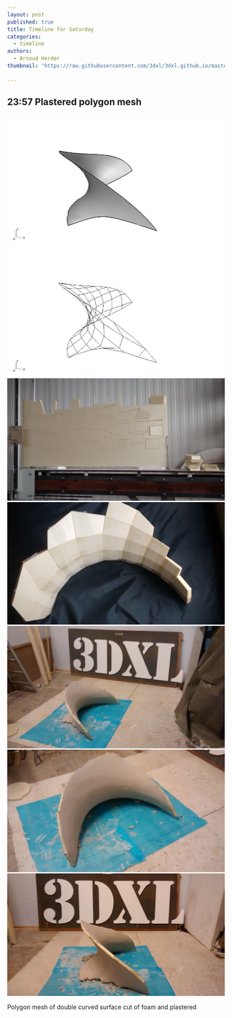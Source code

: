 ```yaml
---
layout: post
published: true
title: Timeline for Saturday
categories:
  - timeline
authors:
  - Arnoud Herder
thumbnail: "https://raw.githubusercontent.com/3dxl/3dxl.github.io/master/photos/2014-06-14/00_2.mini.jpg"

---
```


## 23:57 Plastered polygon mesh
![](https://raw.githubusercontent.com/3dxl/3dxl.github.io/master/photos/2014-06-14/00_2.midi.jpg)
![](https://raw.githubusercontent.com/3dxl/3dxl.github.io/master/photos/2014-06-14/01_wireframe.midi.jpg)
![](https://raw.githubusercontent.com/3dxl/3dxl.github.io/master/photos/2014-06-14/02_img_20140613_153221808.midi.jpg)
![](https://raw.githubusercontent.com/3dxl/3dxl.github.io/master/photos/2014-06-14/03_img_20140613_192432456.midi.jpg)
![](https://raw.githubusercontent.com/3dxl/3dxl.github.io/master/photos/2014-06-14/04_img_20140614_231748216.midi.jpg)
![](https://raw.githubusercontent.com/3dxl/3dxl.github.io/master/photos/2014-06-14/05_img_20140614_231754473.midi.jpg)
![](https://raw.githubusercontent.com/3dxl/3dxl.github.io/master/photos/2014-06-14/06_img_20140614_231858078.midi.jpg)

Polygon mesh of double curved surface cut of foam and plastered

 		 	   		  